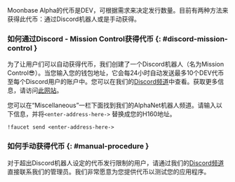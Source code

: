 Moonbase Alpha的代币是DEV，可根据需求来决定发行数量。目前有两种方法来获得此代币：通过Discord机器人或是手动获得。

### 如何通过Discord - Mission Control获得代币 {: #discord-mission-control }

为了让用户们可以自动获得代币，我们创建了一个Discord机器人（名为Mission Control:sunglasses:）。当您输入您的钱包地址，它会每24小时自动发送最多10个DEV代币至每个Discord用户的账户中。您可以在我们的[Discord频道](https://discord.gg/PfpUATX)中查看。获取更多信息，请访问[此网站](/getting-started/moonbase/faucet)。

您可以在“Miscellaneous”一栏下面找到我们的AlphaNet机器人频道。请输入以下信息，并将`<enter-address-here->` 替换成您的H160地址。

```text
!faucet send <enter-address-here->
```

### 如何手动获得代币 {: #manual-procedure }

对于超出Discord机器人设定的代币发行限制的用户，请通过我们的[Discord频道](https://discord.gg/PfpUATX)直接联系我们的管理员。我们非常愿意为您提供代币以测试您的应用程序。